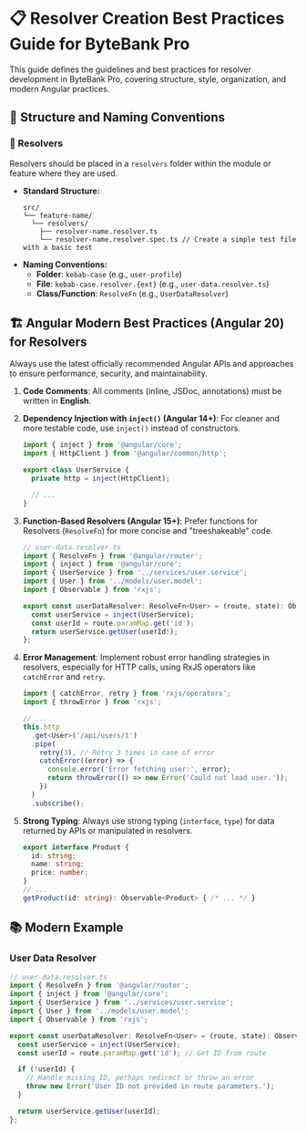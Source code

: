 # 📋 Resolver Creation Best Practices Guide for ByteBank Pro

This guide defines the guidelines and best practices for resolver development in ByteBank Pro, covering structure, style, organization, and modern Angular practices.

## 📁 Structure and Naming Conventions

### 🔄 Resolvers

Resolvers should be placed in a `resolvers` folder within the module or feature where they are used.

- **Standard Structure:**
  ```
  src/
  └── feature-name/
    └── resolvers/
      ├── resolver-name.resolver.ts
      └── resolver-name.resolver.spec.ts // Create a simple test file with a basic test
  ```
- **Naming Conventions:**
  - **Folder**: `kebab-case` (e.g., `user-profile`)
  - **File**: `kebab-case.resolver.{ext}` (e.g., `user-data.resolver.ts`)
  - **Class/Function**: `ResolveFn` (e.g., `UserDataResolver`)

## 🏗️ Angular Modern Best Practices (Angular 20) for Resolvers

Always use the latest officially recommended Angular APIs and approaches to ensure performance, security, and maintainability.

1.  **Code Comments**: All comments (inline, JSDoc, annotations) must be written in **English**.

2.  **Dependency Injection with `inject()` (Angular 14+)**: For cleaner and more testable code, use `inject()` instead of constructors.

    ```typescript
    import { inject } from '@angular/core';
    import { HttpClient } from '@angular/common/http';

    export class UserService {
      private http = inject(HttpClient);

      // ...
    }
    ```

3.  **Function-Based Resolvers (Angular 15+)**: Prefer functions for Resolvers (`ResolveFn`) for more concise and "treeshakeable" code.

    ```typescript
    // user-data.resolver.ts
    import { ResolveFn } from '@angular/router';
    import { inject } from '@angular/core';
    import { UserService } from '../services/user.service';
    import { User } from '../models/user.model';
    import { Observable } from 'rxjs';

    export const userDataResolver: ResolveFn<User> = (route, state): Observable<User> => {
      const userService = inject(UserService);
      const userId = route.paramMap.get('id');
      return userService.getUser(userId!);
    };
    ```

4.  **Error Management**: Implement robust error handling strategies in resolvers, especially for HTTP calls, using RxJS operators like `catchError` and `retry`.

    ```typescript
    import { catchError, retry } from 'rxjs/operators';
    import { throwError } from 'rxjs';

    // ...
    this.http
      .get<User>('/api/users/1')
      .pipe(
        retry(3), // Retry 3 times in case of error
        catchError((error) => {
          console.error('Error fetching user:', error);
          return throwError(() => new Error('Could not load user.'));
        })
      )
      .subscribe();
    ```

5.  **Strong Typing**: Always use strong typing (`interface`, `type`) for data returned by APIs or manipulated in resolvers.

    ```typescript
    export interface Product {
      id: string;
      name: string;
      price: number;
    }
    // ...
    getProduct(id: string): Observable<Product> { /* ... */ }
    ```

## 📚 Modern Example

### User Data Resolver

```typescript
// user-data.resolver.ts
import { ResolveFn } from '@angular/router';
import { inject } from '@angular/core';
import { UserService } from '../services/user.service';
import { User } from '../models/user.model';
import { Observable } from 'rxjs';

export const userDataResolver: ResolveFn<User> = (route, state): Observable<User> => {
  const userService = inject(UserService);
  const userId = route.paramMap.get('id'); // Get ID from route

  if (!userId) {
    // Handle missing ID, perhaps redirect or throw an error
    throw new Error('User ID not provided in route parameters.');
  }

  return userService.getUser(userId);
};
```
